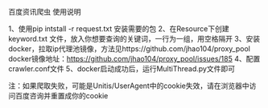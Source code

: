 百度资讯爬虫
使用说明

1、使用pip intstall -r request.txt 安装需要的包
2、在Resource下创建keyword.txt 文件，放入你想要查询的关键词，一行为一组，用空格隔开
3、安装docker，拉取ip代理池镜像，方法见https://github.com/jhao104/proxy_pool 
   docker镜像地址：https://github.com/jhao104/proxy_pool/issues/185
4、配置crawler.conf文件
5、docker启动成功后，运行MultiThread.py文件即可

注：如果爬取失败，可能是Unitis/UserAgent中的cookie失效，请在浏览器中访问百度咨询并重置成你的cookie
